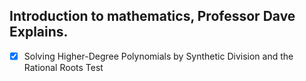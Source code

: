 ## Introduction to mathematics, Professor Dave Explains.

- [x] Solving Higher-Degree Polynomials by Synthetic Division and the Rational Roots Test